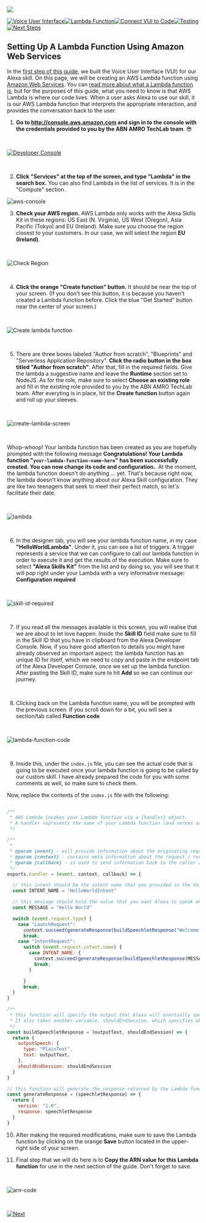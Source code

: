 <img src="https://m.media-amazon.com/images/G/01/mobile-apps/dex/alexa/alexa-skills-kit/tutorials/quiz-game/header._TTH_.png" />

[![Voice User Interface](https://m.media-amazon.com/images/G/01/mobile-apps/dex/alexa/alexa-skills-kit/tutorials/navigation/1-locked._TTH_.png)](./1-voice-user-interface.md)[![Lambda Function](https://m.media-amazon.com/images/G/01/mobile-apps/dex/alexa/alexa-skills-kit/tutorials/navigation/2-on._TTH_.png)](./2-lambda-function.md)[![Connect VUI to Code](https://m.media-amazon.com/images/G/01/mobile-apps/dex/alexa/alexa-skills-kit/tutorials/navigation/3-locked._TTH_.png)](./3-connect-vui-to-code.md)[![Testing](https://m.media-amazon.com/images/G/01/mobile-apps/dex/alexa/alexa-skills-kit/tutorials/navigation/4-locked._TTH_.png)](./4-testing.md)[![Next Steps](https://m.media-amazon.com/images/G/01/mobile-apps/dex/alexa/alexa-skills-kit/tutorials/navigation/5-locked._TTH_.png)](./5-next-steps.md)

## Setting Up A Lambda Function Using Amazon Web Services

In the [first step of this guide](./1-voice-user-interface.md), we built the Voice User Interface (VUI) for our Alexa skill.  On this page, we will be creating an AWS Lambda function using [Amazon Web Services](http://aws.amazon.com).  You can [read more about what a Lambda function is](http://aws.amazon.com/lambda), but for the purposes of this guide, what you need to know is that AWS Lambda is where our code lives.  When a user asks Alexa to use our skill, it is our AWS Lambda function that interprets the appropriate interaction, and provides the conversation back to the user.

1.  **Go to http://console.aws.amazon.com and sign in to the console with the credentials provided to you by the ABN AMRO TechLab team**. :sunglasses:

  <br />

  [![Developer Console](https://m.media-amazon.com/images/G/01/mobile-apps/dex/alexa/alexa-skills-kit/tutorials/general/2-1-sign-in-to-the-console._TTH_.png)](https://console.aws.amazon.com/console/home)

  <br />

2.  **Click "Services" at the top of the screen, and type "Lambda" in the search box.**  You can also find Lambda in the list of services.  It is in the "Compute" section.

![aws-console](./resources/aws-console.png)

3.  **Check your AWS region.** AWS Lambda only works with the Alexa Skills Kit in these regions: US East (N. Virginia), US West (Oregon), Asia Pacific (Tokyo)  and EU (Ireland).  Make sure you choose the region closest to your customers. In our case, we will select the region **EU (Ireland)**.

<br />

![Check Region](./resources/aws-regions.png)

<br />

4.  **Click the orange "Create function" button.** It should be near the top of your screen.  (If you don't see this button, it is because you haven't created a Lambda function before.  Click the blue "Get Started" button near the center of your screen.)

  <br />

  ![Create lambda function](https://m.media-amazon.com/images/G/01/mobile-apps/dex/alexa/alexa-skills-kit/tutorials/general/2-4-create-a-lambda-function._TTH_.png)

  <br />

5.  There are three boxes labeled "Author from scratch", "Blueprints" and "Serverless Application Repository". **Click the radio button in the box titled "Author from scratch"**. After that, fill in the required fields. Give the lambda a suggestive name and leave the __Runtime__ section set to NodeJS. As for the role, make sure to select **Choose an existing role** and fill in the existing role provided to you by the ABN AMRO TechLab team. After everyting is in place, hit the **Create function** button again and roll up your sleeves.

  <br />

![create-lambda-screen](./resources/create-lambda-screen.png)

<br />

Whop-whoop! Your lambda function has been created as you are hopefully prompted with the following message **Congratulations! Your Lambda function "`your-lambda-function-name-here`" has been successfully created. You can now change its code and configuration.**. At the moment, the lambda function doesn't do anything ... yet. That's because right now, the lambda doesn't know anything about our Alexa Skill configuration. They are like two teenagers that seek to meet their perfect match, so let's facilitate their date. 

<br />

![lambda](./resources/successfully-created-lambda.png)

<br />

6. In the designer tab, you will see your lambda function name, in my case **"HelloWorldLambda"**. Under it, you can see a list of triggers. A trigger represents a service that we can configure to call our lambda function in order to execute it and get the results of the execution. Make sure to select **"Alexa Skills Kit"** from the list and by doing so, you will see that it will pop right under your Lambda with a very informative message: **Configuration required**


<br />

![skill-id-required](./resources/skill-id-required.png)

<br />

7. If you read all the messages available is this screen, you will realise that we are about to let love happen. Inside the **Skill ID** field make sure to fill in the Skill ID that you have in clipboard from the Alexa Developer Console. Now, if you have good attention to details you might have already observed an important aspect: the lambda function has an unique ID for itself, which we need to copy and paste in the endpoint tab of the Alexa Developer Console, once we set up the lambda function. After pasting the Skill ID, make sure to hit **Add** so we can continue our journey.

<br />

8. Clicking back on the Lambda function name, you will be prompted with the previous screen. If you scroll down for a bit, you will see a section/tab called **Function code**

<br />

![lambda-function-code](./resources/lambda-function-code.png)

<br />

9. Inside this, under the `index.js` file, you can see the actual code that is going to be executed once your lambda function is going to be called by our custom skill. I have already prepared the code for you with some comments as well, so make sure to check them.

Now, replace the contents of the `index.js` file with the following:

```javascript

/**
 * AWS Lambda invokes your Lambda function via a {handler} object. 
 * A handler represents the name of your Lambda function (and serves as the entry point that AWS Lambda uses to execute your function code
 */

/**
 * 
 * @param {event} - will provide information about the originating request
 * @param {context} - contains meta information about the request / running Lambda instance / function's execution 
 * @param {callback} - is used to send information back to the caller and signal that your Lambda invocation is complete
 */
exports.handler = (event, context, callback) => {

  // this intent should be the intent name that you provided in the Voice User Interface
  const INTENT_NAME = "HelloWorldIntent"

  // this message should hold the value that you want Alexa to speak when the intent is invoked with one of the utterances 
  const MESSAGE = "Hello World"

  switch (event.request.type) {
    case "LaunchRequest":
      context.succeed(generateResponse(buildSpeechletResponse("Welcome to IT Academy. Let's start coding", false)))
      break;
    case "IntentRequest":
      switch (event.request.intent.name) {
        case INTENT_NAME: {
          context.succeed(generateResponse(buildSpeechletResponse(MESSAGE), false))
          break;
        }

      }
      break;
  }
}

/**
 * this function will specify the output that Alexa will eventually speak, in the form of plain text. 
 * It also takes another variable, shouldEndSession, which specifies whether Alexa should end the session after the response or not.
 */
const buildSpeechletResponse = (outputText, shouldEndSession) => {
  return {
    outputSpeech: {
      type: "PlainText",
      text: outputText,
    },
    shouldEndSession: shouldEndSession
  }
}

// this function will generate the response returned by the Lambda function using the {buildSpeechletResponse} function
const generateResponse = (speechletResponse) => {
  return {
    version: "1.0",
    response: speechletResponse
  }
}
```

10. After making the required modifications, make sure to save the Lambda function by clicking on the orange **Save** button located in the upper-right side of your screen.

11. Final step that we will do here is to **Copy the ARN value for this Lambda function** for use in the next section of the guide. Don't forget to save. 

<br />

![arn-code](./resources/arn-code.png)

<br />

[![Next](https://m.media-amazon.com/images/G/01/mobile-apps/dex/alexa/alexa-skills-kit/tutorials/general/buttons/button_next_connect_vui_to_code._TTH_.png)](./3-connect-vui-to-code.md)
